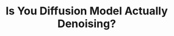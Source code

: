 ---
title: "Is You Diffusion Model Actually Denoising?"
collection: publications
category: preprint
authors: "Daniel Pfrommer, Ali Jadbabaie, <b>Max Simchowitz</b>"
venue: 'Under Submission'
year: 2025
selected: false
paperurl: ''
---